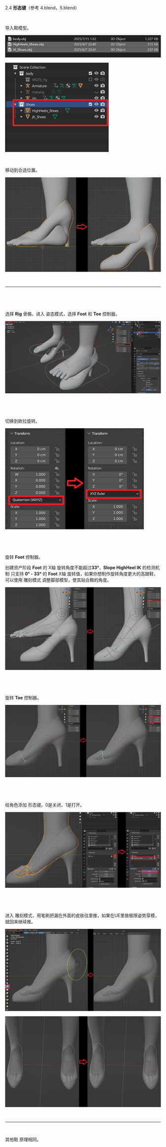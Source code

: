 2.4 **形态键**（参考 4.blend，5.blend）

&nbsp;

导入鞋模型。

![2.4.1.png](../../_resources/2.4.1.png)

![2.4.2.png](../../_resources/2.4.2.png)

&nbsp;

移动到合适位置。

![2.4.3.png](../../_resources/2.4.3.png)

&nbsp;

* * *

&nbsp;

&nbsp;

选择 **Rig** 骨骼，进入 姿态模式，选择 **Foot** 和 **Toe** 控制器。

![2.4.4.png](../../_resources/2.4.4.png)

&nbsp;

&nbsp;

切换到欧拉旋转。

![2.4.5.png](../../_resources/2.4.5.png)

&nbsp;

&nbsp;

旋转 **Foot** 控制器。

创建资产阶段 **Foot** 的 X轴 旋转角度不能超过**33°**，**Slope HighHeel IK** 的检测机制 只支持 ****0° - 33°**** 的 **Foot** X轴 旋转值，如果你想制作旋转角度更大的高跟鞋，可以使用 雕刻模式 调整脚部模型，使其贴合鞋的角度。

![2.4.6.png](../../_resources/2.4.6-1.png)

&nbsp;

&nbsp;

旋转 **Toe** 控制器。

![2.4.7.png](../../_resources/2.4.7-1.png)

&nbsp;

&nbsp;

给角色添加 形态键。0是关闭，1是打开。

![2.4.8.png](../../_resources/2.4.8-1.png)

&nbsp;

&nbsp;

进入 雕刻模式，用笔刷把漏在外面的皮肤往里推，如果在UE里做极限姿势穿模，就回来继续推。

![2.4.9.png](../../_resources/2.4.9-1.png)

![2.4.10.png](../../_resources/2.4.10-1.png)

&nbsp;

* * *

&nbsp;

其他鞋 原理相同。

&nbsp;